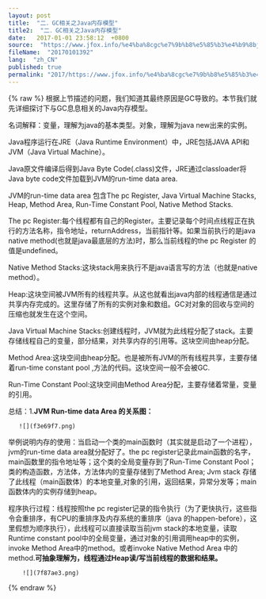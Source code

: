 ```yaml
---
layout: post
title:  "二．GC相关之Java内存模型"
title2:  "二．GC相关之Java内存模型"
date:   2017-01-01 23:58:12  +0800
source:  "https://www.jfox.info/%e4%ba%8cgc%e7%9b%b8%e5%85%b3%e4%b9%8bjava%e5%86%85%e5%ad%98%e6%a8%a1%e5%9e%8b.html"
fileName:  "20170101392"
lang:  "zh_CN"
published: true
permalink: "2017/https://www.jfox.info/%e4%ba%8cgc%e7%9b%b8%e5%85%b3%e4%b9%8bjava%e5%86%85%e5%ad%98%e6%a8%a1%e5%9e%8b.html"
---
```

{% raw %}
根据上节描述的问题，我们知道其最终原因是GC导致的。本节我们就先详细探讨下与GC息息相关的Java内存模型。

名词解释：变量，理解为java的基本类型。对象，理解为java new出来的实例。

Java程序运行在JRE（Java Runtime Environment）中，JRE包括JAVA API和JVM（Java Virtual Machine）。

Java原文件编译后得到Java Byte Code(.class)文件，JRE通过classloader将Java byte code文件加载到JVM的run-time data area.

JVM的run-time data area 包含The pc Register, Java Virtual Machine Stacks, Heap, Method Area, Run-Time Constant Pool, Native Method Stacks.

The pc Register:每个线程都有自己的Register。主要记录每个时间点线程正在执行的方法名称，指令地址，returnAddress，当前指针等。如果当前执行的是java native method(也就是java最底层的方法)时，那么当前线程的the pc Register 的值是undefined。

Native Method Stacks:这块stack用来执行不是java语言写的方法（也就是native method）。

Heap:这块空间被JVM所有的线程共享。从这也就看出java内部的线程通信是通过共享内存完成的。这里存储了所有的实例对象和数组。GC对对象的回收与空间的压缩也就发生在这个空间。

Java Virtual Machine Stacks:创建线程时，JVM就为此线程分配了stack。主要存储线程自己的变量，部分结果，对共享内存的引用等。这块空间由heap分配。

Method Area:这块空间由heap分配。也是被所有JVM的所有线程共享，主要存储着run-time constant pool ,方法的代码。这块空间一般不会被GC.

Run-Time Constant Pool:这块空间由Method Area分配，主要存储着常量，变量的引用。

总结：1.**JVM Run-time data Area 的关系图：**

       ![](f3e69f7.png)

举例说明内存的使用：当启动一个类的main函数时（其实就是启动了一个进程），jvm的run-time data area就分配好了。the pc register记录此main函数的名字，main函数里的指令地址等；这个类的全局变量存到了Run-Time Constant Pool；类的构造函数，方法体，方法体内的变量存储到了Method Area; Jvm stack 存储了此线程（main函数体）的本地变量,对象的引用，返回结果，异常分发等；main函数体内的实例存储到heap。

程序执行过程：线程按照the pc register记录的指令执行（为了更快执行，这些指令会重排序，有CPU的重排序及内存系统的重排序（java 的happen-before），这里假想为顺序执行），此线程可以直接读取当前jvm stack的本地变量，读取Runtime constant pool中的全局变量，通过对象的引用调用heap中的实例，invoke Method Area中的method。或者invoke Native Method Area 中的method.**可抽象理解为，线程通过Heap读/写当前线程的数据和结果。**

        ![](7f87ae3.png)
{% endraw %}